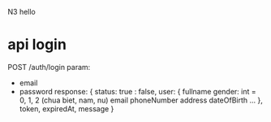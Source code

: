 N3 hello
# api login
POST /auth/login
param: 
- email
- password
response:
{
    status: true : false,
    user: {
        fullname
        gender: int = 0, 1, 2 (chua biet, nam, nu)
        email
        phoneNumber
        address
        dateOfBirth
        ...
    },
    token,
    expiredAt,
    message
}